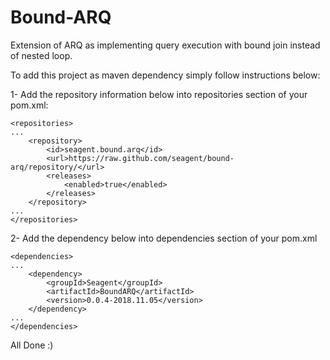 Bound-ARQ
=========

Extension of ARQ as implementing query execution with bound join instead of nested loop.

To add this project as maven dependency simply follow instructions below:

1- Add the repository information below into repositories section of your pom.xml:

	<repositories>
	...
		<repository>
			<id>seagent.bound.arq</id>
			<url>https://raw.github.com/seagent/bound-arq/repository/</url>
			<releases>
				<enabled>true</enabled>
			</releases>
		</repository>
	...
	</repositories>
	
2- Add the dependency below into dependencies section of your pom.xml

	<dependencies>
	...
		<dependency>
			<groupId>Seagent</groupId>
			<artifactId>BoundARQ</artifactId>
			<version>0.0.4-2018.11.05</version>
		</dependency>
	...
	</dependencies>


All Done :)
